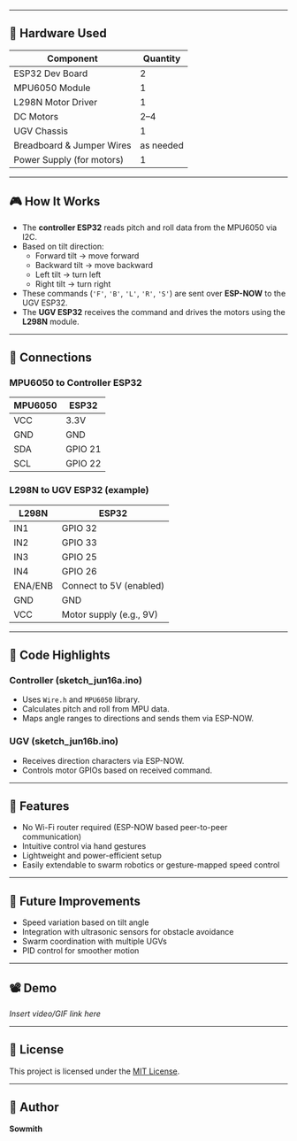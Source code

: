 
---

## 🔧 Hardware Used

| Component        | Quantity |
|------------------|----------|
| ESP32 Dev Board  | 2        |
| MPU6050 Module   | 1        |
| L298N Motor Driver | 1      |
| DC Motors        | 2–4      |
| UGV Chassis      | 1        |
| Breadboard & Jumper Wires | as needed |
| Power Supply (for motors) | 1 |

---

## 🎮 How It Works

- The **controller ESP32** reads pitch and roll data from the MPU6050 via I2C.
- Based on tilt direction:
  - Forward tilt → move forward
  - Backward tilt → move backward
  - Left tilt → turn left
  - Right tilt → turn right
- These commands (`'F'`, `'B'`, `'L'`, `'R'`, `'S'`) are sent over **ESP-NOW** to the UGV ESP32.
- The **UGV ESP32** receives the command and drives the motors using the **L298N** module.

---

## 🔌 Connections

### MPU6050 to Controller ESP32

| MPU6050 | ESP32    |
|---------|----------|
| VCC     | 3.3V     |
| GND     | GND      |
| SDA     | GPIO 21  |
| SCL     | GPIO 22  |

### L298N to UGV ESP32 (example)

| L298N   | ESP32    |
|---------|----------|
| IN1     | GPIO 32  |
| IN2     | GPIO 33  |
| IN3     | GPIO 25  |
| IN4     | GPIO 26  |
| ENA/ENB | Connect to 5V (enabled) |
| GND     | GND      |
| VCC     | Motor supply (e.g., 9V) |

---

## 🧠 Code Highlights

### Controller (sketch_jun16a.ino)
- Uses `Wire.h` and `MPU6050` library.
- Calculates pitch and roll from MPU data.
- Maps angle ranges to directions and sends them via ESP-NOW.

### UGV (sketch_jun16b.ino)
- Receives direction characters via ESP-NOW.
- Controls motor GPIOs based on received command.

---

## 🚀 Features

- No Wi-Fi router required (ESP-NOW based peer-to-peer communication)
- Intuitive control via hand gestures
- Lightweight and power-efficient setup
- Easily extendable to swarm robotics or gesture-mapped speed control

---

## 🧪 Future Improvements

- Speed variation based on tilt angle
- Integration with ultrasonic sensors for obstacle avoidance
- Swarm coordination with multiple UGVs
- PID control for smoother motion

---

## 📽️ Demo

*Insert video/GIF link here*

---

## 📜 License

This project is licensed under the [MIT License](LICENSE).

---

## 👤 Author

**Sowmith**  


